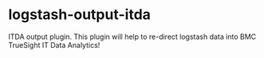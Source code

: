 # logstash-output-itda
ITDA output plugin. This plugin will help to re-direct logstash data into BMC TrueSight IT Data Analytics!
